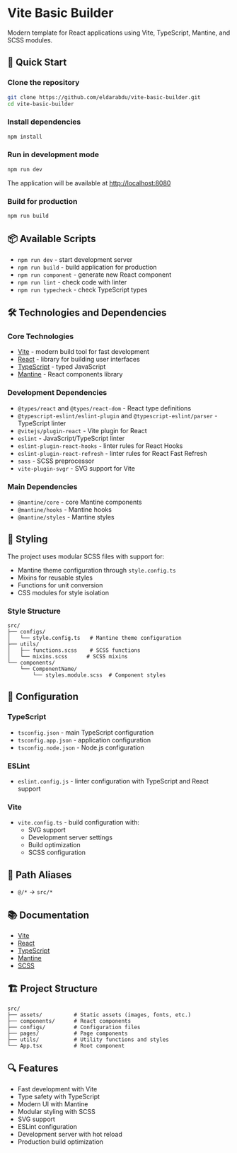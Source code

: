 # Vite Basic Builder

Modern template for React applications using Vite, TypeScript, Mantine, and SCSS modules.

## 🚀 Quick Start

### Clone the repository

```bash
git clone https://github.com/eldarabdu/vite-basic-builder.git
cd vite-basic-builder
```

### Install dependencies

```bash
npm install
```

### Run in development mode

```bash
npm run dev
```

The application will be available at [http://localhost:8080](http://localhost:8080)

### Build for production

```bash
npm run build
```

## 📦 Available Scripts

- `npm run dev` - start development server
- `npm run build` - build application for production
- `npm run component` - generate new React component
- `npm run lint` - check code with linter
- `npm run typecheck` - check TypeScript types

## 🛠 Technologies and Dependencies

### Core Technologies

- [Vite](https://vitejs.dev/) - modern build tool for fast development
- [React](https://react.dev/) - library for building user interfaces
- [TypeScript](https://www.typescriptlang.org/) - typed JavaScript
- [Mantine](https://mantine.dev/) - React components library

### Development Dependencies

- `@types/react` and `@types/react-dom` - React type definitions
- `@typescript-eslint/eslint-plugin` and `@typescript-eslint/parser` - TypeScript linter
- `@vitejs/plugin-react` - Vite plugin for React
- `eslint` - JavaScript/TypeScript linter
- `eslint-plugin-react-hooks` - linter rules for React Hooks
- `eslint-plugin-react-refresh` - linter rules for React Fast Refresh
- `sass` - SCSS preprocessor
- `vite-plugin-svgr` - SVG support for Vite

### Main Dependencies

- `@mantine/core` - core Mantine components
- `@mantine/hooks` - Mantine hooks
- `@mantine/styles` - Mantine styles

## 🎨 Styling

The project uses modular SCSS files with support for:

- Mantine theme configuration through `style.config.ts`
- Mixins for reusable styles
- Functions for unit conversion
- CSS modules for style isolation

### Style Structure

```
src/
├── configs/
│   └── style.config.ts   # Mantine theme configuration
├── utils/
│   ├── functions.scss    # SCSS functions
│   └── mixins.scss      # SCSS mixins
└── components/
    └── ComponentName/
        └── styles.module.scss  # Component styles
```

## 📝 Configuration

### TypeScript

- `tsconfig.json` - main TypeScript configuration
- `tsconfig.app.json` - application configuration
- `tsconfig.node.json` - Node.js configuration

### ESLint

- `eslint.config.js` - linter configuration with TypeScript and React support

### Vite

- `vite.config.ts` - build configuration with:
  - SVG support
  - Development server settings
  - Build optimization
  - SCSS configuration

## 🔧 Path Aliases

- `@/*` -> `src/*`

## 📚 Documentation

- [Vite](https://vitejs.dev/guide/)
- [React](https://react.dev/learn)
- [TypeScript](https://www.typescriptlang.org/docs/)
- [Mantine](https://mantine.dev/getting-started/)
- [SCSS](https://sass-lang.com/documentation/)

## 🏗 Project Structure

```
src/
├── assets/          # Static assets (images, fonts, etc.)
├── components/      # React components
├── configs/         # Configuration files
├── pages/           # Page components
├── utils/           # Utility functions and styles
└── App.tsx          # Root component
```

## 🔍 Features

- Fast development with Vite
- Type safety with TypeScript
- Modern UI with Mantine
- Modular styling with SCSS
- SVG support
- ESLint configuration
- Development server with hot reload
- Production build optimization

